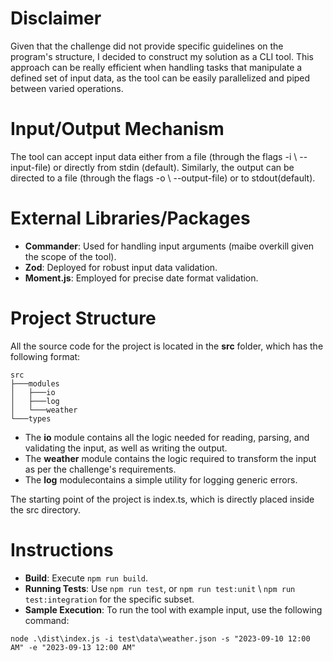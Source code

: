 # Disclaimer

Given that the challenge did not provide specific guidelines on the program's structure, I decided to construct my solution as a CLI tool. This approach can be really efficient when handling tasks that manipulate a defined set of input data, as the tool can be easily parallelized and piped between varied operations.

# Input/Output Mechanism

The tool can accept input data either from a file (through the flags -i \ --input-file) or directly from stdin (default). Similarly, the output can be directed to a file (through the flags -o \ --output-file) or to stdout(default).

# External Libraries/Packages

-   **Commander**: Used for handling input arguments (maibe overkill given the scope of the tool).
-   **Zod**: Deployed for robust input data validation.
-   **Moment.js**: Employed for precise date format validation.

# Project Structure

All the source code for the project is located in the **src** folder, which has the following format:

```
src
├───modules
│   ├───io
│   ├───log
│   └───weather
└───types
```

-   The **io** module contains all the logic needed for reading, parsing, and validating the input, as well as writing the output.
-   The **weather** module contains the logic required to transform the input as per the challenge's requirements.
-   The **log** modulecontains a simple utility for logging generic errors.

The starting point of the project is index.ts, which is directly placed inside the src directory.

# Instructions

-   **Build**: Execute `npm run build`.
-   **Running Tests**: Use `npm run test`, or `npm run test:unit` \ `npm run test:integration` for the specific subset.
-   **Sample Execution**: To run the tool with example input, use the following command:

```
node .\dist\index.js -i test\data\weather.json -s "2023-09-10 12:00 AM" -e "2023-09-13 12:00 AM"
```
